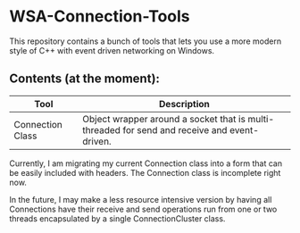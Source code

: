 # WSA-Connection-Tools

This repository contains a bunch of tools that lets you use a more modern style of C++ with event driven
networking on Windows. 

## Contents (at the moment):

Tool 		|		Description
------------|------------------
Connection Class | Object wrapper around a socket that is multi-threaded for send and receive and event-driven.

Currently, I am migrating my current Connection class into a form that can be easily included with headers.
The Connection class is incomplete right now.

In the future, I may make a less resource intensive version by having all Connections have their receive and send operations
run from one or two threads encapsulated by a single ConnectionCluster class.
